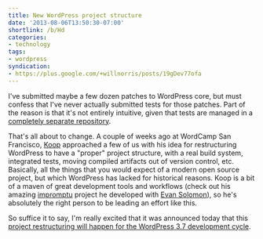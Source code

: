 ```yaml
---
title: New WordPress project structure
date: '2013-08-06T13:50:30-07:00'
shortlink: /b/Hd
categories:
- technology
tags:
- wordpress
syndication:
- https://plus.google.com/+willnorris/posts/19gDev77ofa
---
```

I've submitted maybe a few dozen patches to WordPress core, but must confess that I've never actually submitted tests
for those patches.  Part of the reason is that it's not entirely intuitive, given that tests are managed in a
[completely separate repository](http://unit-tests.svn.wordpress.org/).  

That's all about to change. A couple of weeks ago at WordCamp San Francisco, [Koop](http://darylkoop.com/) approached a
few of us with his idea for restructuring WordPress to have a "proper" project structure, with a real build system,
integrated tests, moving compiled artifacts out of version control, etc.  Basically, all the things that you would
expect of a modern open source project, but which WordPress has lacked for historical reasons.  Koop is a bit of a maven
of great development tools and workflows (check out his amazing [impromptu](https://github.com/Impromptu) project he
developed with [Evan Solomon](http://evansolomon.me/)), so he's absolutely the right person to be leading an effort like
this.

So suffice it to say, I'm really excited that it was announced today that this [project restructuring will happen for
the WordPress 3.7 development cycle](http://make.wordpress.org/core/2013/08/06/a-new-frontier-for-core-development/).
